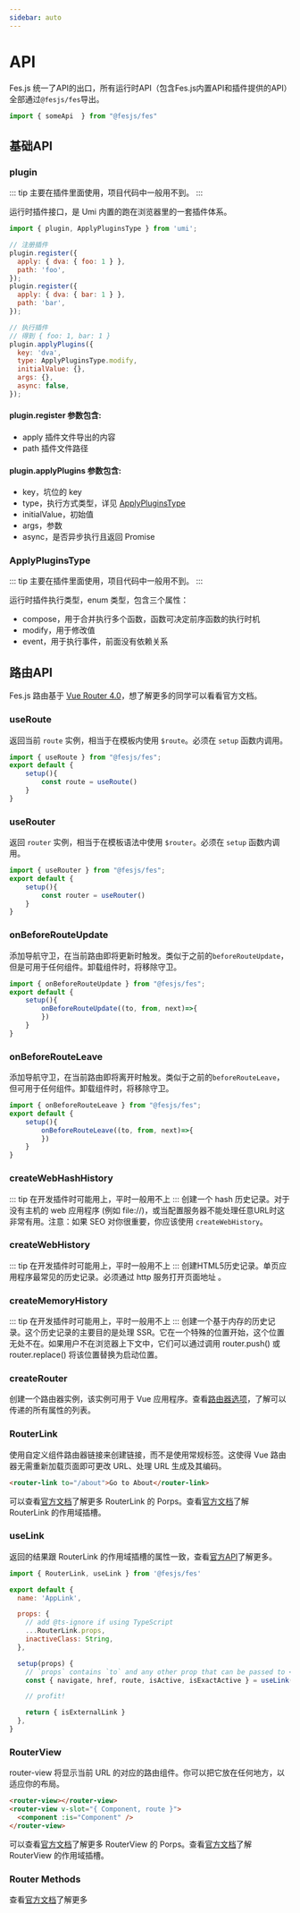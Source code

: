 ```yaml
---
sidebar: auto
---
```


# API
Fes.js 统一了API的出口，所有运行时API（包含Fes.js内置API和插件提供的API）全部通过`@fesjs/fes`导出。
```js
import { someApi  } from "@fesjs/fes"
```

## 基础API

### plugin
::: tip
主要在插件里面使用，项目代码中一般用不到。
:::

运行时插件接口，是 Umi 内置的跑在浏览器里的一套插件体系。
```js
import { plugin, ApplyPluginsType } from 'umi';

// 注册插件
plugin.register({
  apply: { dva: { foo: 1 } },
  path: 'foo',
});
plugin.register({
  apply: { dva: { bar: 1 } },
  path: 'bar',
});

// 执行插件
// 得到 { foo: 1, bar: 1 }
plugin.applyPlugins({
  key: 'dva',
  type: ApplyPluginsType.modify,
  initialValue: {},
  args: {},
  async: false,
});

```

#### **plugin.register** 参数包含:     
- apply   插件文件导出的内容
- path    插件文件路径




#### **plugin.applyPlugins** 参数包含:     
- key，坑位的 key
- type，执行方式类型，详见 [ApplyPluginsType](#applypluginstype)
- initialValue，初始值
- args，参数
- async，是否异步执行且返回 Promise

### ApplyPluginsType
::: tip
主要在插件里面使用，项目代码中一般用不到。
:::

运行时插件执行类型，enum 类型，包含三个属性：
- compose，用于合并执行多个函数，函数可决定前序函数的执行时机
- modify，用于修改值
- event，用于执行事件，前面没有依赖关系


## 路由API

Fes.js 路由基于 [Vue Router 4.0](https://next.router.vuejs.org/introduction.html)，想了解更多的同学可以看看官方文档。

### useRoute
返回当前 `route` 实例，相当于在模板内使用 `$route`。必须在 `setup` 函数内调用。
```js
import { useRoute } from "@fesjs/fes";
export default {
    setup(){
        const route = useRoute()
    }
}
```

### useRouter
返回 `router` 实例，相当于在模板语法中使用 `$router`。必须在 `setup` 函数内调用。
```js
import { useRouter } from "@fesjs/fes";
export default {
    setup(){
        const router = useRouter()
    }
}
```

### onBeforeRouteUpdate
添加导航守卫，在当前路由即将更新时触发。类似于之前的`beforeRouteUpdate`，但是可用于任何组件。卸载组件时，将移除守卫。
```js
import { onBeforeRouteUpdate } from "@fesjs/fes";
export default {
    setup(){
        onBeforeRouteUpdate((to, from, next)=>{
        })
    }
}
```
### onBeforeRouteLeave
添加导航守卫，在当前路由即将离开时触发。类似于之前的`beforeRouteLeave`，但可用于任何组件。卸载组件时，将移除守卫。
```js
import { onBeforeRouteLeave } from "@fesjs/fes";
export default {
    setup(){
        onBeforeRouteLeave((to, from, next)=>{
        })
    }
}
```

### createWebHashHistory
::: tip
在开发插件时可能用上，平时一般用不上
:::
创建一个 hash 历史记录。对于没有主机的 web 应用程序 (例如 file://)，或当配置服务器不能处理任意URL时这非常有用。注意：如果 SEO 对你很重要，你应该使用 `createWebHistory`。

### createWebHistory
::: tip
在开发插件时可能用上，平时一般用不上
:::
创建HTML5历史记录。单页应用程序最常见的历史记录。必须通过 http 服务打开页面地址 。

### createMemoryHistory
::: tip
在开发插件时可能用上，平时一般用不上
:::
创建一个基于内存的历史记录。这个历史记录的主要目的是处理 SSR。它在一个特殊的位置开始，这个位置无处不在。如果用户不在浏览器上下文中，它们可以通过调用 router.push() 或 router.replace() 将该位置替换为启动位置。

### createRouter
创建一个路由器实例，该实例可用于 Vue 应用程序。查看[路由器选项](https://next.router.vuejs.org/api/#routeroptions)，了解可以传递的所有属性的列表。

### RouterLink
使用自定义组件路由器链接来创建链接，而不是使用常规标签。这使得 Vue 路由器无需重新加载页面即可更改 URL、处理 URL 生成及其编码。
```html
<router-link to="/about">Go to About</router-link>
```
可以查看[官方文档](https://next.router.vuejs.org/api/#router-link-props)了解更多 RouterLink 的 Porps。查看[官方文档](https://next.router.vuejs.org/api/#router-link-s-v-slot)了解 RouterLink 的作用域插槽。

### useLink
返回的结果跟 RouterLink 的作用域插槽的属性一致，查看[官方API](https://next.router.vuejs.org/api/#router-link-s-v-slot)了解更多。
```js
import { RouterLink, useLink } from '@fesjs/fes'

export default {
  name: 'AppLink',

  props: {
    // add @ts-ignore if using TypeScript
    ...RouterLink.props,
    inactiveClass: String,
  },

  setup(props) {
    // `props` contains `to` and any other prop that can be passed to <router-link>
    const { navigate, href, route, isActive, isExactActive } = useLink(props)

    // profit!

    return { isExternalLink }
  },
}
```

### RouterView
router-view 将显示当前 URL 的对应的路由组件。你可以把它放在任何地方，以适应你的布局。
```html
<router-view></router-view>
<router-view v-slot="{ Component, route }">
  <component :is="Component" />
</router-view>
```
可以查看[官方文档](https://next.router.vuejs.org/api/#router-view-props)了解更多 RouterView 的 Porps。查看[官方文档](https://next.router.vuejs.org/api/#router-view-s-v-slot)了解 RouterView 的作用域插槽。

### Router Methods
查看[官方文档](https://next.router.vuejs.org/api/#router-methods)了解更多